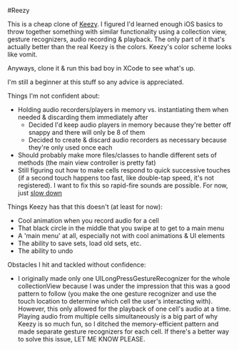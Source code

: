 #Reezy

This is a cheap clone of [Keezy](www.keezy.co). I figured I'd learned enough iOS basics to throw together something with similar functionality using a collection
view, gesture recognizers, audio recording & playback. The only part of
it that's actually better than the real Keezy is the colors. Keezy's color scheme looks like vomit.

Anyways, clone it & run this bad boy in XCode to see what's up.

I'm still a beginner at this stuff so any advice is appreciated.

Things I'm not confident about:
* Holding audio recorders/players in memory vs. instantiating them when
  needed & discarding them immediately after
  * Decided I'd keep audio players in memory because they're better off
    snappy and there will only be 8 of them
  * Decided to create & discard audio recorders as necessary because
    they're only used once each
* Should probably make more files/classes to handle different sets of
  methods (the main view controller is pretty fat)
* Still figuring out how to make cells respond to quick successive
  touches (if a second touch happens too fast, like double-tap speed,
  it's not registered). I want to fix this so rapid-fire sounds are
  possible. For now, just [slow down](https://www.youtube.com/watch?v=fJdqw-JzW08)

Things Keezy has that this doesn't (at least for now):
* Cool animation when you record audio for a cell
* That black circle in the middle that you swipe at to get to a
  main menu
* A 'main menu' at all, especially not with cool animations & UI
  elements
* The ability to save sets, load old sets, etc.
* The ability to undo

Obstacles I hit and tackled without confidence:
* I originally made only one UILongPressGestureRecognizer for the whole
  collectionView because I was under the impression that this was a good
  pattern to follow (you make the one gesture recognizer and use the touch 
  location to determine which cell the user's interacting with). However, 
  this only allowed for the playback of one cell's audio at a time. 
  Playing audio from multiple cells simultaneously is a big part of why 
  Keezy is so much fun, so I ditched the memory-efficient pattern and made 
  separate gesture recognizers for each cell. If there's a better way to 
  solve this issue, LET ME KNOW PLEASE.
